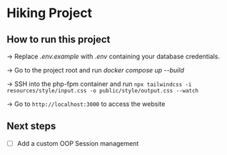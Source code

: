 # Hiking Project

## How to run this project

-> Replace *.env.example* with *.env* containing your database credentials.

-> Go to the project root and run *docker compose up --build*

-> SSH into the php-fpm container and run `npx tailwindcss -i resources/style/input.css -o public/style/output.css --watch`

-> Go to `http://localhost:3000` to access the website

## Next steps 

- [ ] Add a custom OOP Session management